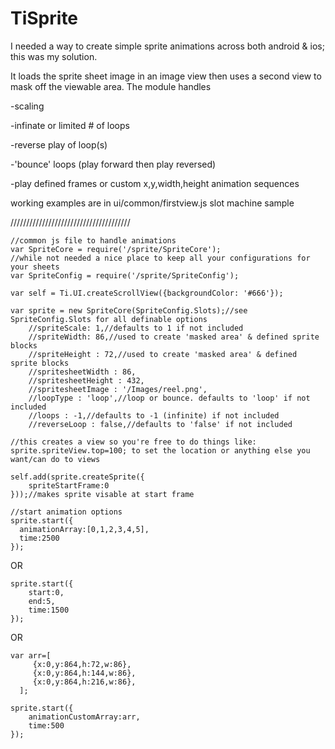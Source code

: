 TiSprite
========
I needed a way to create simple sprite animations across both android & ios; this was my solution.

It loads the sprite sheet image in an image view then uses a second view to mask off the viewable area.
The module handles

-scaling

-infinate or limited # of loops

-reverse play of loop(s)

-'bounce' loops (play forward then play reversed)

-play defined frames or custom x,y,width,height animation sequences

working examples are in ui/common/firstview.js slot machine sample

//////////////////////////////////////

    //common js file to handle animations
    var SpriteCore = require('/sprite/SpriteCore');
    //while not needed a nice place to keep all your configurations for your sheets
    var SpriteConfig = require('/sprite/SpriteConfig');
    
    var self = Ti.UI.createScrollView({backgroundColor: '#666'});
    
    var sprite = new SpriteCore(SpriteConfig.Slots);//see SpriteConfig.Slots for all definable options
        //spriteScale: 1,//defaults to 1 if not included
        //spriteWidth: 86,//used to create 'masked area' & defined sprite blocks
        //spriteHeight : 72,//used to create 'masked area' & defined sprite blocks
        //spritesheetWidth : 86,
        //spritesheetHeight : 432,
        //spritesheetImage : '/Images/reel.png',
        //loopType : 'loop',//loop or bounce. defaults to 'loop' if not included
        //loops : -1,//defaults to -1 (infinite) if not included
        //reverseLoop : false,//defaults to 'false' if not included
    
    //this creates a view so you're free to do things like: sprite.spriteView.top=100; to set the location or anything else you want/can do to views

    self.add(sprite.createSprite({
    	spriteStartFrame:0
    }));//makes sprite visable at start frame

    //start animation options
    sprite.start({
      animationArray:[0,1,2,3,4,5],
      time:2500
    });

OR

    sprite.start({
    	start:0,
    	end:5,
    	time:1500
    });

OR

    var arr=[
         {x:0,y:864,h:72,w:86},
         {x:0,y:864,h:144,w:86},
         {x:0,y:864,h:216,w:86},
      ]; 
        
    sprite.start({
    	animationCustomArray:arr,
    	time:500
    });
